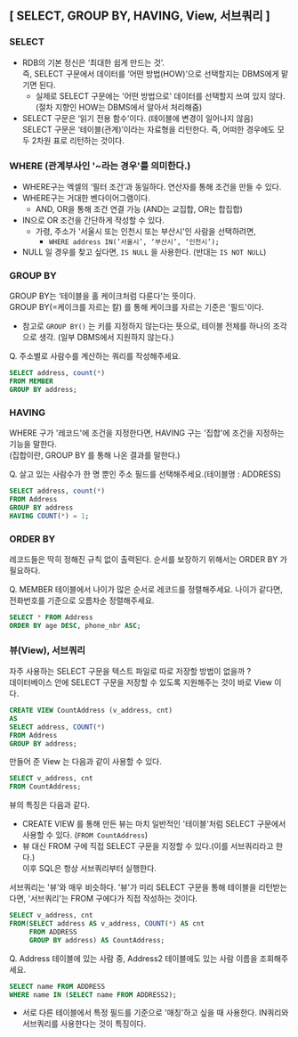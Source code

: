 ## [ SELECT, GROUP BY, HAVING, View, 서브쿼리 ]
### SELECT 
- RDB의 기본 정신은 ‘최대한 쉽게 만드는 것’.    
  즉, SELECT 구문에서 데이터를 ‘어떤 방법(HOW)’으로 선택할지는 DBMS에게 맡기면 된다.
  - 실제로 SELECT 구문에는 '어떤 방법으로' 데이터를 선택할지 쓰여 있지 않다.(절차 지향인 HOW는 DBMS에서 알아서 처리해줌)
- SELECT 구문은 ‘읽기 전용 함수’이다. (테이블에 변경이 일어나지 않음)     
  SELECT 구문은 ‘테이블(관계)’이라는 자료형을 리턴한다. 즉, 어떠한 경우에도 모두 2차원 표로 리턴하는 것이다.
### WHERE (관계부사인 '~라는 경우'를 의미한다.)
- WHERE구는 엑셀의 ‘필터 조건’과 동일하다. 연산자를 통해 조건을 만들 수 있다.
- WHERE구는 거대한 벤다이어그램이다. 
  - AND, OR을 통해 조건 연결 가능 (AND는 교집합, OR는 합집합)
- IN으로 OR 조건을 간단하게 작성할 수 있다.
  - 가령, 주소가 '서울시 또는 인천시 또는 부산시'인 사람을 선택하려면,
      - `WHERE address IN(’서울시’, ‘부산시’, ‘인천시’);`
- NULL 일 경우를 찾고 싶다면, `IS NULL` 을 사용한다. (반대는 `IS NOT NULL`)
### GROUP BY    

GROUP BY는 ‘테이블을 홀 케이크처럼 다룬다’는 뜻이다.   
GROUP BY(=케이크를 자르는 칼) 를 통해 케이크를 자르는 기준은 '필드'이다. 
- 참고로 `GROUP BY()` 는 키를 지정하지 않는다는 뜻으로, 테이블 전체를 하나의 조각으로 생각. (일부 DBMS에서 지원하지 않는다.)

Q. 주소별로 사람수를 계산하는 쿼리를 작성해주세요.
```sql
SELECT address, count(*)
FROM MEMBER
GROUP BY address;
```

### HAVING
WHERE 구가 '레코드'에 조건을 지정한다면, HAVING 구는 '집합'에 조건을 지정하는 기능을 말한다.    
(집합이란, GROUP BY 를 통해 나온 결과를 말한다.) 

Q. 살고 있는 사람수가 한 명 뿐인 주소 필드를 선택해주세요.(테이블명 : ADDRESS)
```sql
SELECT address, count(*)
FROM Address
GROUP BY address
HAVING COUNT(*) = 1;
```
### ORDER BY
레코드들은 딱히 정해진 규칙 없이 출력된다. 순서를 보장하기 위해서는 ORDER BY 가 필요하다.

Q. MEMBER 테이블에서 나이가 많은 순서로 레코드를 정렬해주세요. 나이가 같다면, 전화번호를 기준으로 오름차순 정렬해주세요.
```sql
SELECT * FROM Address
ORDER BY age DESC, phone_nbr ASC;
```

### 뷰(View), 서브쿼리
자주 사용하는 SELECT 구문을 텍스트 파일로 따로 저장할 방법이 없을까 ?    
데이터베이스 안에 SELECT 구문을 저장할 수 있도록 지원해주는 것이 바로 View 이다.
```sql
CREATE VIEW CountAddress (v_address, cnt)
AS
SELECT address, COUNT(*)
FROM Address
GROUP BY address;
```
만들어 준 View 는 다음과 같이 사용할 수 있다.
```sql
SELECT v_address, cnt
FROM CountAddress;
```
뷰의 특징은 다음과 같다.
- CREATE VIEW 를 통해 만든 뷰는 마치 일반적인 '테이블'처럼 SELECT 구문에서 사용할 수 있다. (`FROM CountAddress`)
- 뷰 대신 FROM 구에 직접 SELECT 구문을 지정할 수 있다.(이를 서브쿼리라고 한다.)   
  이후 SQL은 항상  서브쿼리부터 실행한다.    

서브쿼리는 '뷰'와 매우 비슷하다. '뷰'가 미리 SELECT 구문을 통해 테이블을 리턴받는다면, '서브쿼리'는 FROM 구에다가 직접 작성하는 것이다.
```sql
SELECT v_address, cnt
FROM(SELECT address AS v_address, COUNT(*) AS cnt
     FROM ADDRESS
     GROUP BY address) AS CountAddress;
```

Q. Address 테이블에 있는 사람 중, Address2 테이블에도 있는 사람 이름을 조회해주세요.
```sql
SELECT name FROM ADDRESS
WHERE name IN (SELECT name FROM ADDRESS2);
```
- 서로 다른 테이블에서 특정 필드를 기준으로 '매칭'하고 싶을 때 사용한다. IN쿼리와 서브쿼리를 사용한다는 것이 특징이다. 











 